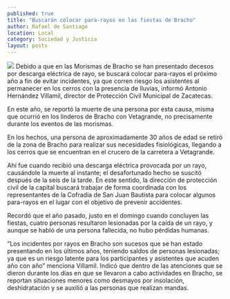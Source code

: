 ```yaml
---
published: true
title: "Buscarán colocar para-rayos en las fiestas de Bracho"
author: Rafael de Santiago
location: Local
category: Sociedad y Justicia
layout: posts
---
```


![](http://i.imgur.com/FCojoifm.jpg)
Debido a que en las Morismas de Bracho se han presentado decesos por descarga eléctrica de rayo, se buscará colocar para-rayos el próximo año a fin de evitar incidentes, ya que corren riesgo los asistentes al permanecer en los cerros con la presencia de lluvias, informó Antonio Hernández Villamil, director de Protección Civil Municipal de Zacatecas.

En este año, se reportó la muerte de una persona por esta causa, misma que ocurrió en los linderos de Bracho con Vetagrande, no precisamente durante los eventos de las morismas.

En los hechos, una persona de aproximadamente 30 años de edad se retiró de la zona de Bracho  para realizar sus necesidades fisiológicas, llegando a los cerros que se encuentran en el crucero de la carretera a Vetagrande.

Ahí fue cuando recibió una descarga eléctrica provocada por un rayo, causándole la muerte al instante; el desafortunado hecho se suscitó después de la seis de la tarde.
En este sentido, la dirección de protección civil de la capital buscará trabajar de forma coordinada con los representantes de la Cofradía de San Juan Bautista para colocar algunos para-rayos en el lugar con el objetivo de prevenir accidentes.

Recordó que el año pasado, justo en el domingo cuando concluyen las fiestas,  cuatro personas resultaron lesionadas por la caída de un rayo, y aunque se habló de una persona fallecida, no hubo pérdidas humanas.

“Los incidentes por rayos en Bracho son sucesos que se han estado presentando en los últimos años, teniendo saldos de personas lesionadas; ya que es un riesgo latente para los participantes y asistentes que acuden año con año” menciona Villamil.
Indicó que dentro de las atenciones que se dieron durante los días en que se llevaron a cabo actividades en Bracho, se reportan situaciones menores como desmayos por insolación, deshidratación y se auxilió a las personas que realizan mandas.
